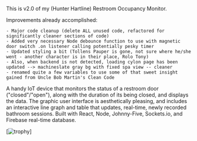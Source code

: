 This is v2.0 of my (Hunter Hartline) Restroom Occupancy Monitor.

Improvements already accomplished:

    - Major code cleanup (delete ALL unused code, refactored for significantly cleaner sections of code)
    - Added very necessary Node debounce function to use with magnetic door switch .on listener calling potentially pesky timer
    - Updated styling a bit (Tollens Pauper is gone, not sure where he/she went - another character is in their place, Rolo Tony)
    - Also, when backend is not detected, loading cylon page has been updated --> machineslate gray bg with fixed spa view -- cleaner
    - renamed quite a few variables to use some of that sweet insight gained from Uncle Bob Martin's Clean Code

A handy IoT device that monitors the status of a restroom door ("closed"/"open"), along with the duration of its being closed, and displays the data. The graphic user interface is aesthetically pleasing, and includes an interactive line graph and table that updates, real-time, newly recorded bathroom sessions. Built with React, Node, Johnny-Five, Sockets.io, and Firebase real-time database. 


[![trophy](https://github-profile-trophy.vercel.app/?username=skyneticist&theme=onedark)]
